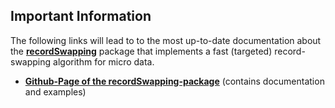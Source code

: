 ## Important Information

The following links will lead to to the most up-to-date documentation about the [**recordSwapping**](https://github.com/sdcTools/recordSwapping) package that implements a fast (targeted) record-swapping algorithm for micro data.

- [**Github-Page of the recordSwapping-package**](https://github.com/sdcTools/recordSwapping) (contains documentation and examples)
